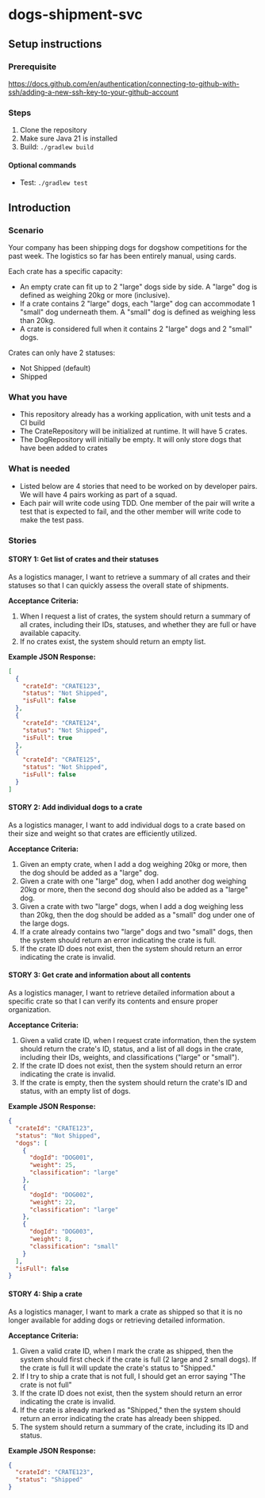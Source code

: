 # dogs-shipment-svc
## Setup instructions
### Prerequisite
https://docs.github.com/en/authentication/connecting-to-github-with-ssh/adding-a-new-ssh-key-to-your-github-account

### Steps
1. Clone the repository
2. Make sure Java 21 is installed
3. Build: `./gradlew build`

#### Optional commands
- Test: `./gradlew test`

## Introduction
### Scenario
Your company has been shipping dogs for dogshow competitions for the past week. The logistics so far has been entirely manual, using cards.

Each crate has a specific capacity:
- An empty crate can fit up to 2 "large" dogs side by side. A "large" dog is defined as weighing 20kg or more (inclusive).
- If a crate contains 2 "large" dogs, each "large" dog can accommodate 1 "small" dog underneath them. A "small" dog is defined as weighing less than 20kg.
- A crate is considered full when it contains 2 "large" dogs and 2 "small" dogs.

Crates can only have 2 statuses:
- Not Shipped (default)
- Shipped

### What you have
- This repository already has a working application, with unit tests and a CI build
- The CrateRepository will be initialized at runtime. It will have 5 crates.
- The DogRepository will initially be empty. It will only store dogs that have been added to crates

### What is needed
- Listed below are 4 stories that need to be worked on by developer pairs. We will have 4 pairs working as part of a squad.
- Each pair will write code using TDD. One member of the pair will write a test that is expected to fail, and the other member will write code to make the test pass.

### Stories
#### STORY 1: Get list of crates and their statuses
As a logistics manager, I want to retrieve a summary of all crates and their statuses so that I can quickly assess the overall state of shipments.

**Acceptance Criteria:**
1. When I request a list of crates, the system should return a summary of all crates, including their IDs, statuses, and whether they are full or have available capacity.
2. If no crates exist, the system should return an empty list.

**Example JSON Response:**
```json
[
  {
    "crateId": "CRATE123",
    "status": "Not Shipped",
    "isFull": false
  },
  {
    "crateId": "CRATE124",
    "status": "Not Shipped",
    "isFull": true
  },
  {
    "crateId": "CRATE125",
    "status": "Not Shipped",
    "isFull": false
  }
]
```

#### STORY 2: Add individual dogs to a crate
As a logistics manager, I want to add individual dogs to a crate based on their size and weight so that crates are efficiently utilized.

**Acceptance Criteria:**
1. Given an empty crate, when I add a dog weighing 20kg or more, then the dog should be added as a "large" dog.
2. Given a crate with one "large" dog, when I add another dog weighing 20kg or more, then the second dog should also be added as a "large" dog.
3. Given a crate with two "large" dogs, when I add a dog weighing less than 20kg, then the dog should be added as a "small" dog under one of the large dogs.
4. If a crate already contains two "large" dogs and two "small" dogs, then the system should return an error indicating the crate is full.
5. If the crate ID does not exist, then the system should return an error indicating the crate is invalid.

#### STORY 3: Get crate and information about all contents
As a logistics manager, I want to retrieve detailed information about a specific crate so that I can verify its contents and ensure proper organization.

**Acceptance Criteria:**
1. Given a valid crate ID, when I request crate information, then the system should return the crate's ID, status, and a list of all dogs in the crate, including their IDs, weights, and classifications ("large" or "small").
2. If the crate ID does not exist, then the system should return an error indicating the crate is invalid.
3. If the crate is empty, then the system should return the crate's ID and status, with an empty list of dogs.

**Example JSON Response:**
```json
{
  "crateId": "CRATE123",
  "status": "Not Shipped",
  "dogs": [
    {
      "dogId": "DOG001",
      "weight": 25,
      "classification": "large"
    },
    {
      "dogId": "DOG002",
      "weight": 22,
      "classification": "large"
    },
    {
      "dogId": "DOG003",
      "weight": 8,
      "classification": "small"
    }
  ],
  "isFull": false
}
```

#### STORY 4: Ship a crate
As a logistics manager, I want to mark a crate as shipped so that it is no longer available for adding dogs or retrieving detailed information.

**Acceptance Criteria:**
1. Given a valid crate ID, when I mark the crate as shipped, then the system should first check if the crate is full (2 large and 2 small dogs). If the crate is full it will update the crate's status to "Shipped."
2. If I try to ship a crate that is not full, I should get an error saying "The crate is not full"
3. If the crate ID does not exist, then the system should return an error indicating the crate is invalid.
4. If the crate is already marked as "Shipped," then the system should return an error indicating the crate has already been shipped.
5. The system should return a summary of the crate, including its ID and status.

**Example JSON Response:**
```json
{
  "crateId": "CRATE123",
  "status": "Shipped"
}
```